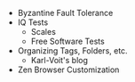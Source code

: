 - Byzantine Fault Tolerance
- IQ Tests
	- Scales
	- Free Software Tests
- Organizing Tags, Folders, etc.
	- Karl-Voit's blog
- Zen Browser Customization
